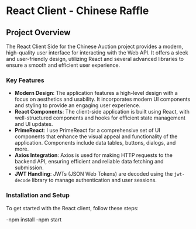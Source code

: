 # React Client - Chinese Raffle

## Project Overview

The React Client Side for the Chinese Auction project provides a modern, high-quality user interface for interacting with the Web API. It offers a sleek and user-friendly design, utilizing React and several advanced libraries to ensure a smooth and efficient user experience.

### Key Features

- **Modern Design**: The application features a high-level design with a focus on aesthetics and usability. It incorporates modern UI components and styling to provide an engaging user experience.
- **React Components**: The client-side application is built using React, with well-structured components and hooks for efficient state management and UI updates.
- **PrimeReact**: I use PrimeReact for a comprehensive set of UI components that enhance the visual appeal and functionality of the application. Components include data tables, buttons, dialogs, and more.
- **Axios Integration**: Axios is used for making HTTP requests to the backend API, ensuring efficient and reliable data fetching and submission.
- **JWT Handling**: JWTs (JSON Web Tokens) are decoded using the `jwt-decode` library to manage authentication and user sessions.

### Installation and Setup

To get started with the React client, follow these steps:

-npm install
-npm start
